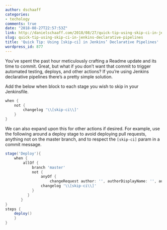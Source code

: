 ```yaml
---
author: dschaaff
categories:
- techology
comments: true
date: "2018-08-27T22:57:53Z"
link: http://danielschaaff.com/2018/08/27/quick-tip-using-skip-ci-in-jenkins-declarative-pipelines/
slug: quick-tip-using-skip-ci-in-jenkins-declarative-pipelines
title: 'Quick Tip: Using [skip-ci] in Jenkins’ Declarative Pipelines'
wordpress_id: 877
---
```


You’ve spent the past hour meticulously crafting a Readme update and its time to commit. Great, but what if you don’t want that commit to trigger automated testing, deploys, and other actions? If you’re using Jenkins declarative pipelines there’s a pretty simple solution.

Add the below when block to each stage you wish to skip in your Jenkinsfile.

```groovy
when {
    not {
        changelog '\\[skip-ci\\]'
    }
}
```

We can also expand upon this for other actions if desired. For example, use the following around a deploy stage to avoid deploying pull requests, anything not on the master branch, and to respect the `[skip-ci]` param in a commit message.

```groovy
stage('Deploy'){
    when {
        allOf {
            branch 'master'
            not {
                anyOf {
                    changeRequest author: '', authorDisplayName: '', authorEmail: '', branch: '', fork: '', id: '', target: '', title: '', url: ''
                changelog '\\[skip-ci\\]'
            }
          } 
       }
}
steps {
    deploy()
    }
}
```
